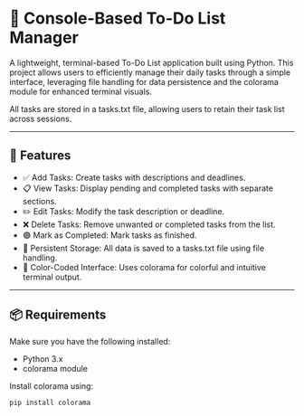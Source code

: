 # 🧠 Console-Based To-Do List Manager

A lightweight, terminal-based To-Do List application built using Python. This project allows users to efficiently manage their daily tasks through a simple interface, leveraging file handling for data persistence and the colorama module for enhanced terminal visuals.

All tasks are stored in a tasks.txt file, allowing users to retain their task list across sessions.

---

## 🚀 Features

- ✅ Add Tasks: Create tasks with descriptions and deadlines.
- 📋 View Tasks: Display pending and completed tasks with separate sections.
- ✏️ Edit Tasks: Modify the task description or deadline.
- ❌ Delete Tasks: Remove unwanted or completed tasks from the list.
- 🟢 Mark as Completed: Mark tasks as finished.
- 💾 Persistent Storage: All data is saved to a tasks.txt file using file handling.
- 🎨 Color-Coded Interface: Uses colorama for colorful and intuitive terminal output.

---

## 📦 Requirements

Make sure you have the following installed:

- Python 3.x
- colorama module

Install colorama using:

```bash
pip install colorama
